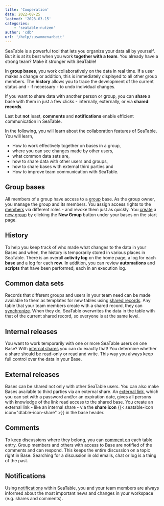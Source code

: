```yaml
---
title: 'Cooperation'
date: 2022-08-25
lastmod: '2023-03-15'
categories:
    - 'seatable-nutzen'
author: 'cdb'
url: '/help/zusammenarbeit'
---
```


SeaTable is a powerful tool that lets you organize your data all by yourself. But it is at its best when you work **together with a team**. You already have a strong team? Make it stronger with SeaTable!

In **group bases**, you work collaboratively on the data in real time. If a user makes a change or addition, this is immediately displayed to all other group members. The **history** allows you to trace the development of the current status and - if necessary - to undo individual changes.

If you want to share data with another person or group, you can **share** a base with them in just a few clicks - internally, externally, or via **shared records**.

Last but **not** least, **comments** and **notifications** enable efficient communication in SeaTable.

In the following, you will learn about the collaboration features of SeaTable. You will learn,

- How to work effectively together on bases in a group,
- where you can see changes made by other users,
- what common data sets are,
- how to share data with other users and groups,
- how to share bases with external third parties and
- How to improve team communication with SeaTable.

## Group bases

All members of a group have access to a [group](https://seatable.io/en/docs/arbeiten-mit-gruppen/einfuehrung-in-die-arbeit-mit-gruppen/) base. As the group owner, you manage the group and its members. You assign access rights to the [members](https://seatable.io/en/docs/arbeiten-mit-gruppen/gruppenmitglieder-und-ihre-berechtigungen/) via different roles - and revoke them just as quickly. You [create](https://seatable.io/en/docs/arbeiten-mit-gruppen/eine-neue-gruppe-anlegen/) a [new group](https://seatable.io/en/docs/arbeiten-mit-gruppen/eine-neue-gruppe-anlegen/) by clicking the **New Group** button under your bases on the start page.

## History

To help you keep track of who made what changes to the data in your Bases and when, the history is temporarily stored in various places in SeaTable. There is an overall **activity log** on the home page, a log for each **base** and a log for each **row**. In addition, you can review **automations** and **scripts** that have been performed, each in an execution log.

## Common data sets

Records that different groups and users in your team need can be made available to them as templates for new tables using [shared records](https://seatable.io/en/docs/gemeinsame-datensaetze/funktionsweise-von-gemeinsamen-datensaetzen/). Any table that your team members create with a shared record, they can [synchronize](https://seatable.io/en/docs/gemeinsame-datensaetze/synchronisation-eines-gemeinsamen-datensatzes/). When they do, SeaTable overwrites the data in the table with that of the current shared record, so everyone is at the same level.

## Internal releases

You want to work temporarily with one or more SeaTable users on one Base? With [internal shares](https://seatable.io/en/docs/freigaben/base-und-ansichtsfreigaben-im-ueberblick/) you can do exactly that! You determine whether a share should be read-only or read and write. This way you always keep full control over the data in your Base.

## External releases

Bases can be shared not only with other SeaTable users. You can also make Bases available to third parties via an external share. An [external link](https://seatable.io/en/docs/freigaben/externer-link-erklaert/), which you can set with a password and/or an expiration date, gives all persons with knowledge of the link read access to the shared base. You create an external link - like an internal share - via the **share icon** {{< seatable-icon icon="dtable-icon-share" >}} in the base header.

## Comments

To keep discussions where they belong, you can [comment on](https://seatable.io/en/docs/arbeiten-mit-zeilen/zeilen-kommentieren/) each table entry. Group members and others with access to Base are notified of the comments and can respond. This keeps the entire discussion on a topic right in Base. Searching for a discussion in old emails, chat or log is a thing of the past.

## Notifications

Using [notifications](https://seatable.io/en/docs/benachrichtigungen/sinn-und-zweck-von-benachrichtigungen-in-seatable/) within SeaTable, you and your team members are always informed about the most important news and changes in your workspace (e.g. shares and comments).

